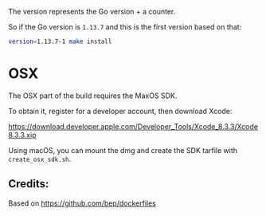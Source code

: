 The version represents the Go version + a counter.

So if the Go version is `1.13.7` and this is the first version based on that:

```bash
version=1.13.7-1 make install
```

# OSX

The OSX part of the build requires the MaxOS SDK.

To obtain it, register for a developer account, then download Xcode:

https://download.developer.apple.com/Developer_Tools/Xcode_8.3.3/Xcode8.3.3.xip

Using macOS, you can mount the dmg and create the SDK tarfile with `create_osx_sdk.sh`.

## Credits:

Based on https://github.com/bep/dockerfiles
